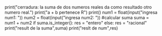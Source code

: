print("cerradura: la suma de dos numeros reales da como resultado otro numero real.")
print("a + b pertenece R")
print() 
num1 = float(input("ingresa num1: "))
num2 = float(input("ingresa num2: "))
#calcular suma
suma = num1 + num2
if suma.is_integer():
    res = "entero"
else:
    res = "racional"
    print("result de la suma",suma)
    print("reslt de num",res)
    